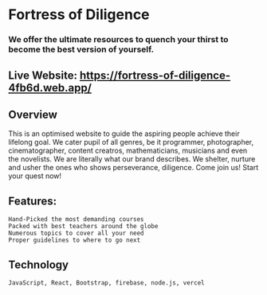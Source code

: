 # Fortress of Diligence
### We offer the ultimate resources to quench your thirst to become the best version of yourself. 
## Live Website: https://fortress-of-diligence-4fb6d.web.app/

## Overview
 This is an optimised website to guide the aspiring people achieve their lifelong goal. We cater pupil of all genres, be it programmer, photographer, cinematographer, content creatros, mathematicians, musicians and even the novelists. We are literally what our brand describes. We shelter, nurture and usher the ones who shows perseverance, diligence. Come join us! Start your quest now!

## Features:
    Hand-Picked the most demanding courses
    Packed with best teachers around the globe
    Numerous topics to cover all your need
    Proper guidelines to where to go next 

## Technology
    JavaScript, React, Bootstrap, firebase, node.js, vercel
